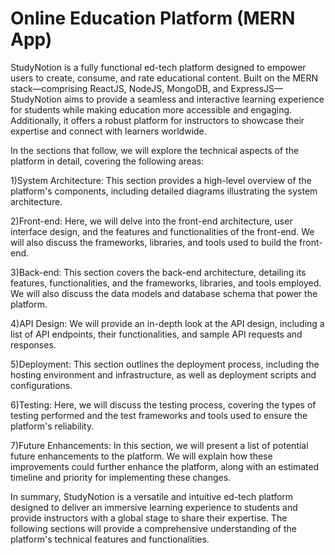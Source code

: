 # Online Education Platform (MERN App)

StudyNotion is a fully functional ed-tech platform designed to empower users to create, consume, and rate educational content. Built on the MERN stack—comprising ReactJS, NodeJS, MongoDB, and ExpressJS—StudyNotion aims to provide a seamless and interactive learning experience for students while making education more accessible and engaging. Additionally, it offers a robust platform for instructors to showcase their expertise and connect with learners worldwide.

In the sections that follow, we will explore the technical aspects of the platform in detail, covering the following areas:

1)System Architecture: This section provides a high-level overview of the platform's components, including detailed diagrams illustrating the system architecture.

2)Front-end: Here, we will delve into the front-end architecture, user interface design, and the features and functionalities of the front-end. We will also discuss the frameworks, libraries, and tools used to build the front-end.

3)Back-end: This section covers the back-end architecture, detailing its features, functionalities, and the frameworks, libraries, and tools employed. We will also discuss the data models and database schema that power the platform.

4)API Design: We will provide an in-depth look at the API design, including a list of API endpoints, their functionalities, and sample API requests and responses.

5)Deployment: This section outlines the deployment process, including the hosting environment and infrastructure, as well as deployment scripts and configurations.

6)Testing: Here, we will discuss the testing process, covering the types of testing performed and the test frameworks and tools used to ensure the platform's reliability.

7)Future Enhancements: In this section, we will present a list of potential future enhancements to the platform. We will explain how these improvements could further enhance the platform, along with an estimated timeline and priority for implementing these changes.

In summary, StudyNotion is a versatile and intuitive ed-tech platform designed to deliver an immersive learning experience to students and provide instructors with a global stage to share their expertise. The following sections will provide a comprehensive understanding of the platform's technical features and functionalities.
